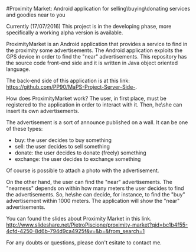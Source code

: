 #Proximity Market: Android application for selling\buying\donating services and goodies near to you

Currently (17/07/2016) This project is in the developing phase, more specifically a working alpha version is available. 

ProximityMarket is an Android application that provides a service to find in the proximity some advertisements.
The Android application exploits the GPS device in order to find the "near" advertisements.
This repository has the source code front-end side and it is written in Java object oriented language.

The back-end side of this application is at this link: https://github.com/PP90/MaPS-Project-Server-Side-.

How does ProximityMarket work?
The user, in first place, must be registered to the application in order to interact with it.
Then, he\she can insert its own advertisements. 

The advertisement is a sort of announce published on a wall. It can be one of these types:
  - buy:  the user decides to buy something
  - sell: the user decides to sell something
  - donate: the user decides to donate (freely) something
  - exchange: the user decides to exchange something

Of course is possible to attach a photo with the advertisement.

On the other hand, the user can find the "near" advertisements.
The "nearness" depends on within how many meters the user decides to find the advertisements.
So, he\she can decide, for instance, to find the "buy" advertisement within 1000 meters. 
The application will show the "near" advertisements.

You can found the slides about Proximity Market in this link. http://www.slideshare.net/PietroPiscione/proximity-market?qid=bc1b4f55-4cfd-4250-8d6b-794d9ca4925f&v=&b=&from_search=1

For any doubts or questions, please don't esitate to contact me. 
